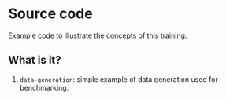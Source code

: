 # Source code

Example code to illustrate the concepts of this training.


## What is it?

1. `data-generation`: simple example of data generation used for benchmarking.
